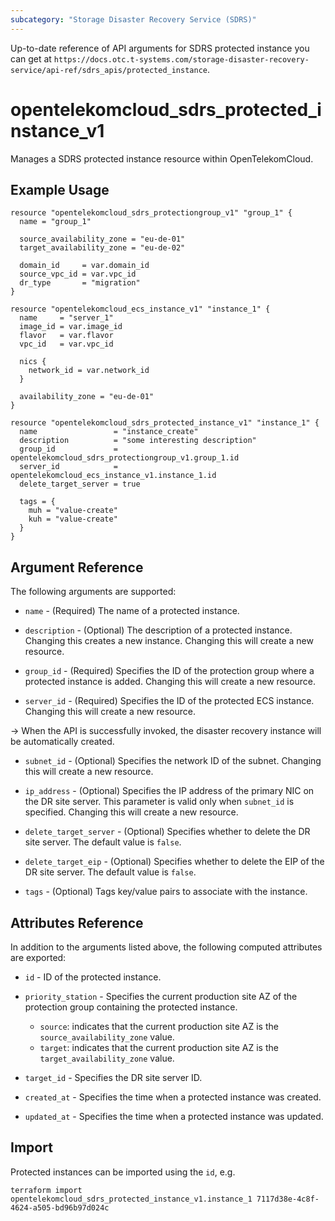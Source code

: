 ```yaml
---
subcategory: "Storage Disaster Recovery Service (SDRS)"
---
```


Up-to-date reference of API arguments for SDRS protected instance you can get at
`https://docs.otc.t-systems.com/storage-disaster-recovery-service/api-ref/sdrs_apis/protected_instance`.

# opentelekomcloud_sdrs_protected_instance_v1

Manages a SDRS protected instance resource within OpenTelekomCloud.

## Example Usage

```hcl
resource "opentelekomcloud_sdrs_protectiongroup_v1" "group_1" {
  name = "group_1"

  source_availability_zone = "eu-de-01"
  target_availability_zone = "eu-de-02"

  domain_id     = var.domain_id
  source_vpc_id = var.vpc_id
  dr_type       = "migration"
}

resource "opentelekomcloud_ecs_instance_v1" "instance_1" {
  name     = "server_1"
  image_id = var.image_id
  flavor   = var.flavor
  vpc_id   = var.vpc_id

  nics {
    network_id = var.network_id
  }

  availability_zone = "eu-de-01"
}

resource "opentelekomcloud_sdrs_protected_instance_v1" "instance_1" {
  name                 = "instance_create"
  description          = "some interesting description"
  group_id             = opentelekomcloud_sdrs_protectiongroup_v1.group_1.id
  server_id            = opentelekomcloud_ecs_instance_v1.instance_1.id
  delete_target_server = true

  tags = {
    muh = "value-create"
    kuh = "value-create"
  }
}
```

## Argument Reference

The following arguments are supported:

* `name` - (Required) The name of a protected instance.

* `description` - (Optional) The description of a protected instance. Changing this creates a new instance. Changing this will create a new resource.

* `group_id` - (Required) Specifies the ID of the protection group where a protected instance is added. Changing this will create a new resource.

* `server_id` - (Required) Specifies the ID of the protected ECS instance. Changing this will create a new resource.

-> When the API is successfully invoked, the disaster recovery instance will be automatically created.

* `subnet_id` - (Optional) Specifies the network ID of the subnet. Changing this will create a new resource.

* `ip_address` - (Optional) Specifies the IP address of the primary NIC on the DR site server.
  This parameter is valid only when `subnet_id` is specified. Changing this will create a new resource.

* `delete_target_server` - (Optional) Specifies whether to delete the DR site server. The default value is `false`.

* `delete_target_eip` - (Optional) Specifies whether to delete the EIP of the DR site server. The default value is `false`.

* `tags` - (Optional) Tags key/value pairs to associate with the instance.


## Attributes Reference

In addition to the arguments listed above, the following computed attributes are exported:

* `id` -  ID of the protected instance.

* `priority_station` - Specifies the current production site AZ of the protection group containing the protected instance.
  * `source`: indicates that the current production site AZ is the `source_availability_zone` value.
  * `target`: indicates that the current production site AZ is the `target_availability_zone` value.

* `target_id` - Specifies the DR site server ID.

* `created_at` - Specifies the time when a protected instance was created.

* `updated_at` - Specifies the time when a protected instance was updated.

## Import

Protected instances can be imported using the `id`, e.g.

```shell
terraform import opentelekomcloud_sdrs_protected_instance_v1.instance_1 7117d38e-4c8f-4624-a505-bd96b97d024c
```
